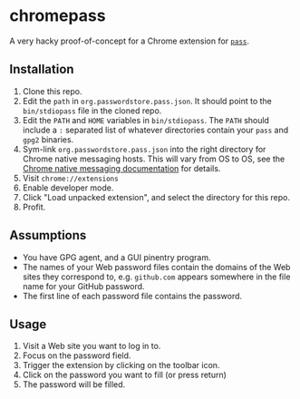 # chromepass

A very hacky proof-of-concept for a Chrome extension for [`pass`][1].

[1]: http://www.passwordstore.org/


## Installation

1. Clone this repo.
2. Edit the `path` in `org.passwordstore.pass.json`. It should point to the
   `bin/stdiopass` file in the cloned repo.
3. Edit the `PATH` and `HOME` variables in `bin/stdiopass`. The `PATH` should
   include a `:` separated list of whatever directories contain your
   `pass` and `gpg2` binaries.
4. Sym-link `org.passwordstore.pass.json` into the right directory for Chrome
   native messaging hosts. This will vary from OS to OS, see the
   [Chrome native messaging documentation][2] for details.
5. Visit `chrome://extensions`
6. Enable developer mode.
7. Click "Load unpacked extension", and select the directory for this repo.
8. Profit.


[2]: https://developer.chrome.com/extensions/nativeMessaging#native-messaging-host-location


## Assumptions

* You have GPG agent, and a GUI pinentry program.
* The names of your Web password files contain the domains of the Web sites
  they correspond to, e.g. `github.com` appears somewhere in the file name for
  your GitHub password.
* The first line of each password file contains the password.

## Usage

1. Visit a Web site you want to log in to.
2. Focus on the password field.
3. Trigger the extension by clicking on the toolbar icon.
4. Click on the password you want to fill (or press return)
5. The password will be filled.
